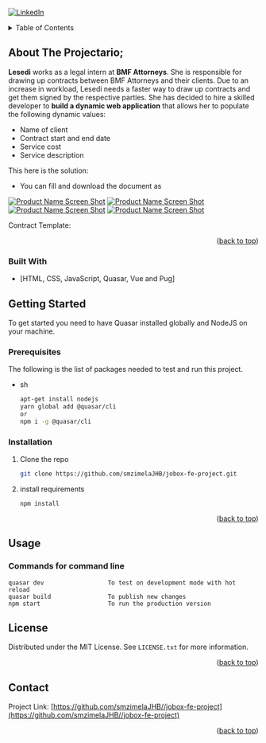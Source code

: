 <div id="top"></div>
<!--
***
-->

<!-- PROJECT SHIELDS -->
[![LinkedIn][linkedin-shield]][linkedin-url]


<!-- TABLE OF CONTENTS -->
<details>
  <summary>Table of Contents</summary>
  <ol>
    <li>
      <a href="#about-the-project">About The Project</a>
      <ul>
        <li><a href="#built-with">Built With</a></li>
      </ul>
    </li>
    <li>
      <a href="#getting-started">Getting Started</a>
      <ul>
        <li><a href="#prerequisites">Prerequisites</a></li>
        <li><a href="#installation">Installation</a></li>
      </ul>
    </li>
    <li><a href="#usage">Usage</a></li>
    <li><a href="#license">License</a></li>
    <li><a href="#contact">Contact</a></li>
  </ol>
</details>



<!-- ABOUT THE PROJECT -->
## About The Projectario;

**Lesedi** works as a legal intern at **BMF Attorneys**. She is responsible for drawing up contracts between BMF
Attorneys and their clients. Due to an increase in workload, Lesedi needs a faster way to draw up contracts and
get them signed by the respective parties. She has decided to hire a skilled developer to **build a dynamic web application**
that allows her to populate the following dynamic values:

- Name of client
- Contract start and end date
- Service cost
- Service description

This here is the solution:
  * You can fill and download the document as 


[![Product Name Screen Shot][product-screenshot]](https://example.com)
[![Product Name Screen Shot][product-screenshot2]](https://example.com)
[![Product Name Screen Shot][product-screenshot3]](https://example.com)
[![Product Name Screen Shot][product-screenshot4]](https://example.com)

Contract Template:

<p align="right">(<a href="#top">back to top</a>)</p>



### Built With

* [HTML, CSS, JavaScript, Quasar, Vue and Pug]

<!-- GETTING STARTED -->
## Getting Started

To get started you need to have Quasar installed globally and NodeJS on your machine.

### Prerequisites

The following is the list of packages needed to test and run this project.
* sh
  ```sh
  apt-get install nodejs
  yarn global add @quasar/cli
  or
  npm i -g @quasar/cli
  ```

### Installation


1. Clone the repo
   ```sh
   git clone https://github.com/smzimelaJHB/jobox-fe-project.git
   ```
2. install requirements
   ```npm
   npm install
   ```

<p align="right">(<a href="#top">back to top</a>)</p>



<!-- USAGE EXAMPLES -->
## Usage

### Commands for command line

    quasar dev                  To test on development mode with hot reload
    quasar build                To publish new changes
    npm start                   To run the production version

<!-- LICENSE -->
## License

Distributed under the MIT License. See `LICENSE.txt` for more information.

<p align="right">(<a href="#top">back to top</a>)</p>


<!-- CONTACT -->
## Contact

Project Link: [https://github.com/smzimelaJHB//jobox-fe-project](https://github.com/smzimelaJHB//jobox-fe-project)

<p align="right">(<a href="#top">back to top</a>)</p>

<!-- MARKDOWN LINKS & IMAGES -->
<!-- https://www.markdownguide.org/basic-syntax/#reference-style-links -->


[linkedin-shield]: https://img.shields.io/badge/-LinkedIn-black.svg?style=for-the-badge&logo=linkedin&colorB=555

[linkedin-url]: https://www.linkedin.com/in/siyabonga-mzimela-237507b6/

[product-screenshot]: images/main.png
[product-screenshot2]: images/terminal.png
[product-screenshot3]: images/page2.png
[product-screenshot4]: images/page3.png

